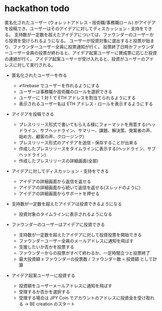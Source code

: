 # hackathon todo

匿名化されたユーザー (ウォレットアドレス・技術職/事務職ロール) がアイデアを投稿でき、ユーザーはそのアイデアに対してディスカッション・支持をできる。
支持数が一定数を超えたアイデアについては、ファウンダーのユーザーから投資を受けられるようになる。
ユーザーが投資対象に選出すると投票が始まり、ファウンダーユーザー全員に投票通知が行く。
投票終了日時かファウンダーユーザー全員の投票が終わると、アイデア起案ユーザーに賛成票に応じた投資の連絡が行く。
アイデア起案ユーザーが受け入れると、投資がユーザーのアドレスに対して実行される。

- 匿名化されたユーザーを作る

  - ✔firebase でユーザーを作れるようにする
  - ユーザーは事務職か技術職のロールを選択できる
  - ユーザーに 1 対 1 で ETH アドレスを割当てられるようにする
  - 表示されるユーザー名は ETH アドレス・ロールを表示するようにする

- アイデアを投稿できる

  - プレスリリース形式で書いてもらえる様にフォーマットを用意する(ヘッドライン、サブヘッドライン、サマリー、課題、解決策、発案者の声、始め方、顧客の声、クロージング)
  - プレスリリース形式のアイデアを送信・保存することが出来る
  - 作成したプレスリリースをタイムラインに表示する(ヘッドライン、サブヘッドライン)
  - 作成したプレスリリースの詳細画面(全部)

- アイデアに対してディスカッション・支持をできる

  - アイデアの詳細画面から返信を返せる
  - アイデアの詳細画面から続いて返信を返せる(スレッドのように)
  - アイデアの詳細画面からサポートを押せる

- 支持数が一定数を超えたアイデアは投資できるようになる

  - 投資対象のタイムラインに表示されるようになる

- ファウンダーのユーザーはアイデアに投資できる

  - 支持数が一定数を超えたアイデアに対して投資投票を開始できる
  - ファウンダーユーザー全員のメールアドレスに通知を飛ばす
  - 支援したいか否かを投票する
  - ファウンダーからの投票がすべて終わるか、一定時間立つと投票終了
  - 最大投資額 x ファウンダーの投票数 / ファウンダー数 = 投資額 として計算

- アイデア起案ユーザーに投資する
  - 投資額をユーザーメールアドレスに通知を飛ばす
  - 受理するか否かを選択する
  - 受理する場合は JPY Coin でアカウントのアドレスに投資金を受け取れる -> BE creation のスタート
